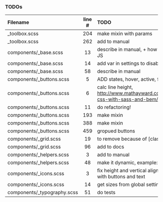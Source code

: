 ### TODOs
| Filename | line # | TODO
|:------|:------:|:------
| _toolbox.scss | 204 | make mixin with params
| _toolbox.scss | 262 | add to manual
| components/_base.scss | 13 | describe in manual, + how to use with JS
| components/_base.scss | 14 | add var in settings to disable?
| components/_base.scss | 58 | describe in manual
| components/_buttons.scss | 5 | ADD states, hover, active, focus
| components/_buttons.scss | 6 | calc line height, http://www.mathayward.com/modular-css-with-sass-and-bem/
| components/_buttons.scss | 11 | do refactoring!
| components/_buttons.scss | 193 | make mixin
| components/_buttons.scss | 388 | make mixin
| components/_buttons.scss | 459 | gropued buttons
| components/_grid.scss | 19 | to remove because of [class*="col-"]
| components/_grid.scss | 96 | add to docs
| components/_helpers.scss | 3 | add to manual
| components/_helpers.scss | 48 | make it dynamic, example: (top,50)
| components/_icons.scss | 3 | fix height and vertical align when use with buttons and text
| components/_icons.scss | 14 | get sizes from global settings
| components/_typography.scss | 51 | do tests